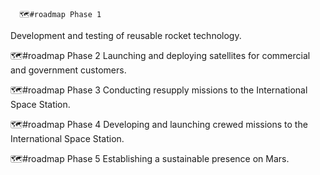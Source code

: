       🗺️#roadmap Phase 1
  Development and testing of reusable rocket technology.

🗺️#roadmap Phase 2
  Launching and deploying satellites for commercial and government customers.

🗺️#roadmap Phase 3
  Conducting resupply missions to the International Space Station.

🗺️#roadmap Phase 4
  Developing and launching crewed missions to the International Space Station.

🗺️#roadmap Phase 5
  Establishing a sustainable presence on Mars.


